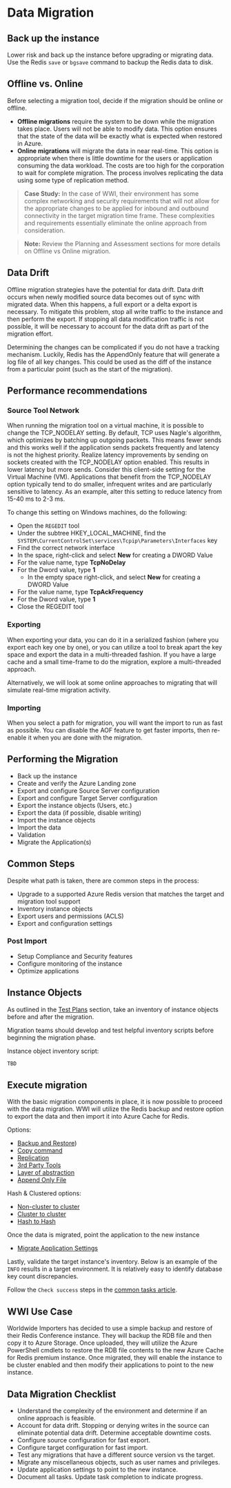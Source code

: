 # Data Migration

## Back up the instance

Lower risk and back up the instance before upgrading or migrating data. Use the Redis `save` or `bgsave` command to backup the Redis data to disk.

## Offline vs. Online

Before selecting a migration tool, decide if the migration should be online or offline.

- **Offline migrations** require the system to be down while the migration takes place. Users will not be able to modify data. This option ensures that the state of the data will be exactly what is expected when restored in Azure.
- **Online migrations** will migrate the data in near real-time. This option is appropriate when there is little downtime for the users or application consuming the data workload. The costs are too high for the corporation to wait for complete migration. The process involves replicating the data using some type of replication method.

> **Case Study:** In the case of WWI, their environment has some complex networking and security requirements that will not allow for the appropriate changes to be applied for inbound and outbound connectivity in the target migration time frame. These complexities and requirements essentially eliminate the online approach from consideration.

> **Note:** Review the Planning and Assessment sections for more details on Offline vs Online migration.

## Data Drift

Offline migration strategies have the potential for data drift. Data drift occurs when newly modified source data becomes out of sync with migrated data. When this happens, a full export or a delta export is necessary. To mitigate this problem, stop all write traffic to the instance and then perform the export. If stopping all data modification traffic is not possible, it will be necessary to account for the data drift as part of the migration effort.

Determining the changes can be complicated if you do not have a tracking mechanism.  Luckily, Redis has the AppendOnly feature that will generate a log file of all key changes.  This could be used as the diff of the instance from a particular point (such as the start of the migration).

## Performance recommendations

### Source Tool Network

When running the migration tool on a virtual machine, it is possible to change the TCP_NODELAY setting. By default, TCP uses Nagle's algorithm, which optimizes by batching up outgoing packets. This means fewer sends and this works well if the application sends packets frequently and latency is not the highest priority. Realize latency improvements by sending on sockets created with the TCP_NODELAY option enabled. This results in lower latency but more sends. Consider this client-side setting for the Virtual Machine (VM). Applications that benefit from the TCP_NODELAY option typically tend to do smaller, infrequent writes and are particularly sensitive to latency. As an example, alter this setting to reduce latency from 15-40 ms to 2-3 ms.

To change this setting on Windows machines, do the following:

- Open the `REGEDIT` tool
- Under the subtree HKEY_LOCAL_MACHINE, find the `SYSTEM\CurrentControlSet\services\Tcpip\Parameters\Interfaces` key
- Find the correct network interface
- In the space, right-click and select **New** for creating a DWORD Value
- For the value name, type **TcpNoDelay**
- For the Dword value, type **1**
  - In the empty space right-click, and select **New** for creating a DWORD Value
- For the value name, type **TcpAckFrequency**
- For the Dword value, type **1**
- Close the REGEDIT tool

### Exporting

When exporting your data, you can do it in a serialized fashion (where you export each key one by one), or you can utilize a tool to break apart the key space and export the data in a multi-threaded fashion.  If you have a large cache and a small time-frame to do the migration, explore a multi-threaded approach.

Alternatively, we will look at some online approaches to migrating that will simulate real-time migration activity.

### Importing

When you select a path for migration, you will want the import to run as fast as possible. You can disable the AOF feature to get faster imports, then re-enable it when you are done with the migration.

## Performing the Migration

- Back up the instance
- Create and verify the Azure Landing zone
- Export and configure Source Server configuration
- Export and configure Target Server configuration
- Export the instance objects (Users, etc.)
- Export the data (if possible, disable writing)
- Import the instance objects
- Import the data
- Validation
- Migrate the Application(s)

## Common Steps

Despite what path is taken, there are common steps in the process:

- Upgrade to a supported Azure Redis version that matches the target and migration tool support
- Inventory instance objects
- Export users and permissions (ACLS)
- Export and configuration settings

### Post Import

- Setup Compliance and Security features
- Configure monitoring of the instance
- Optimize applications

## Instance Objects

As outlined in the [Test Plans](#test-plans) section, take an inventory of instance objects before and after the migration.  

Migration teams should develop and test helpful inventory scripts before beginning the migration phase.

Instance object inventory script:

```powershell
TBD
```

## Execute migration

With the basic migration components in place, it is now possible to proceed with the data migration. WWI will utilize the Redis backup and restore option to export the data and then import it into Azure Cache for Redis.  

Options:

- [Backup and Restore](#path-1---migration-with-rdb))
- [Copy command](#path-2---migration-with-insertion)
- [Replication](#path-3---migration-via-replication)
- [3rd Party Tools](#path-4---migration-via-3rd-party-tools)
- [Layer of abstraction](#path-5---migration-via-dual-write)
- [Append Only File](#path-6---migration-via-append-only-file)

Hash & Clustered options:

- [Non-cluster to cluster](#data-migration-non-cluser-to-cluster)
- [Cluster to cluster](#data-migration-cluser-to-cluster)
- [Hash to Hash](#data-migration-hash-to-hash)

Once the data is migrated, point the application to the new instance

- [Migrate Application Settings](#data-migration--application-settings)

Lastly, validate the target instance's inventory. Below is an example of the `INFO` results in a target environment. It is relatively easy to identify database key count discrepancies.

Follow the `Check success` steps in the [common tasks article](#common-tasks).

## WWI Use Case

Worldwide Importers has decided to use a simple backup and restore of their Redis Conference instance.  They will backup the RDB file and then copy it to Azure Storage.  Once uploaded, they will utilize the Azure PowerShell cmdlets to restore the RDB file contents to the new Azure Cache for Redis premium instance.  Once migrated, they will enable the instance to be cluster enabled and then modify their applications to point to the new instance.

## Data Migration Checklist

- Understand the complexity of the environment and determine if an online approach is feasible.
- Account for data drift. Stopping or denying writes in the source can eliminate potential data drift. Determine acceptable downtime costs.
- Configure source configuration for fast export.
- Configure target configuration for fast import.
- Test any migrations that have a different source version vs the target.
- Migrate any miscellaneous objects, such as user names and privileges.
- Update application settings to point to the new instance.
- Document all tasks. Update task completion to indicate progress.
